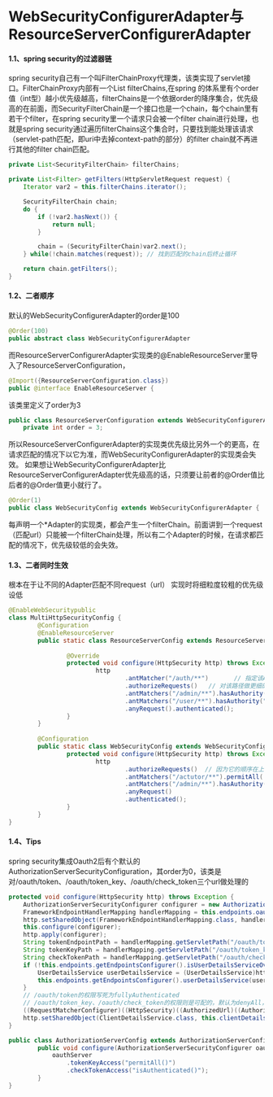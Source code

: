 # WebSecurityConfigurerAdapter与ResourceServerConfigurerAdapter

#### 1.1、spring security的过滤器链 
spring security自己有一个叫FilterChainProxy代理类，该类实现了servlet接口。FilterChainProxy内部有一个List filterChains,在spring 的体系里有个order值（int型）越小优先级越高，filterChains是一个依据order的降序集合，优先级高的在前面，而SecurityFilterChain是一个接口也是一个chain，每个chain里有若干个filter，在spring security里一个请求只会被一个filter chain进行处理，也就是spring security通过遍历filterChains这个集合时，只要找到能处理该请求（servlet-path匹配，即uri中去掉context-path的部分）的filter chain就不再进行其他的filter chain匹配。

```java
private List<SecurityFilterChain> filterChains;

private List<Filter> getFilters(HttpServletRequest request) {
    Iterator var2 = this.filterChains.iterator();

    SecurityFilterChain chain;
    do {
        if (!var2.hasNext()) {
            return null;
        }

        chain = (SecurityFilterChain)var2.next();
    } while(!chain.matches(request)); // 找到匹配的chain后终止循环

    return chain.getFilters(); 
}
```

#### 1.2、二者顺序 
默认的WebSecurityConfigurerAdapter的order是100 

```java
@Order(100)
public abstract class WebSecurityConfigurerAdapter
```

而ResourceServerConfigurerAdapter实现类的@EnableResourceServer里导入了ResourceServerConfiguration，
```java
@Import({ResourceServerConfiguration.class})
public @interface EnableResourceServer {
```

该类里定义了order为3 
```java
public class ResourceServerConfiguration extends WebSecurityConfigurerAdapter implements Ordered {
    private int order = 3; 
```
所以ResourceServerConfigurerAdapter的实现类优先级比另外一个的更高，在请求匹配的情况下以它为准，而WebSecurityConfigurerAdapter的实现类会失效。 如果想让WebSecurityConfigurerAdapter比ResourceServerConfigurerAdapter优先级高的话，只须要让前者的@Order值比后者的@Order值更小就行了。
```java
@Order(1)
public class WebSecurityConfig extends WebSecurityConfigurerAdapter {
```

每声明一个\*Adapter的实现类，都会产生一个filterChain。前面讲到一个request（匹配url）只能被一个filterChain处理，所以有二个Adapter的时候，在请求都匹配的情况下，优先级较低的会失效。

#### 1.3、二者同时生效 
根本在于让不同的Adapter匹配不同request（url） 实现时将细粒度较粗的优先级设低 

```java
@EnableWebSecuritypublic 
class MultiHttpSecurityConfig {
        @Configuration
        @EnableResourceServer                                                   
        public static class ResourceServerConfig extends ResourceServerConfigurerAdapter {
 
                @Override
                protected void configure(HttpSecurity http) throws Exception {
                        http
                                .antMatcher("/auth/**")       // 指定该Adapter只处理/auth/**的请求
                                .authorizeRequests()   // 对该路径做更细的权限控制
                                .antMatchers("/admin/**").hasAuthority("ROLE_ADMIN")
                                .antMatchers("/user/**").hasAuthority("ROLE_USER")
                                .anyRequest().authenticated();
                }
        }
 
        @Configuration
        public static class WebSecurityConfig extends WebSecurityConfigurerAdapter {
                protected void configure(HttpSecurity http) throws Exception {
                        http
                                .authorizeRequests()  // 因为它的顺序在上面的Adapter之后，所以实际是对/auth/**外的所有请求做权限的控制
                                .antMatchers("/actutor/**").permitAll(
                                .antMatchers("/admin/**").hasAuthority("ROLE_ADMIN")
                                .anyRequest()
                                .authenticated();
                }
        }   
}
```

#### 1.4、Tips 
spring security集成Oauth2后有个默认的AuthorizationServerSecurityConfiguration，其order为0，该类是对/oauth/token、/oauth/token\_key、/oauth/check\_token三个url做处理的 
```java
protected void configure(HttpSecurity http) throws Exception {
    AuthorizationServerSecurityConfigurer configurer = new AuthorizationServerSecurityConfigurer();
    FrameworkEndpointHandlerMapping handlerMapping = this.endpoints.oauth2EndpointHandlerMapping();
    http.setSharedObject(FrameworkEndpointHandlerMapping.class, handlerMapping);
    this.configure(configurer);
    http.apply(configurer);
    String tokenEndpointPath = handlerMapping.getServletPath("/oauth/token");
    String tokenKeyPath = handlerMapping.getServletPath("/oauth/token_key");
    String checkTokenPath = handlerMapping.getServletPath("/oauth/check_token");
    if (!this.endpoints.getEndpointsConfigurer().isUserDetailsServiceOverride()) {
        UserDetailsService userDetailsService = (UserDetailsService)http.getSharedObject(UserDetailsService.class);
        this.endpoints.getEndpointsConfigurer().userDetailsService(userDetailsService);
    }
    // /oauth/token的权限写死为fullyAuthenticated
    // /oauth/token_key、/oauth/check_token的权限则是可配的，默认为denyAll，可在实现AuthorizationServerConfigurerAdapter的配置类中修改
    ((RequestMatcherConfigurer)((HttpSecurity)((AuthorizedUrl)((AuthorizedUrl)((AuthorizedUrl)http.authorizeRequests().antMatchers(new String[]{tokenEndpointPath})).fullyAuthenticated().antMatchers(new String[]{tokenKeyPath})).access(configurer.getTokenKeyAccess()).antMatchers(new String[]{checkTokenPath})).access(configurer.getCheckTokenAccess()).and()).requestMatchers().antMatchers(new String[]{tokenEndpointPath, tokenKeyPath, checkTokenPath})).and().sessionManagement().sessionCreationPolicy(SessionCreationPolicy.NEVER);
    http.setSharedObject(ClientDetailsService.class, this.clientDetailsService);
}

public class AuthorizationServerConfig extends AuthorizationServerConfigurerAdapter {
        public void configure(AuthorizationServerSecurityConfigurer oauthServer) throws Exception {
            oauthServer
                .tokenKeyAccess("permitAll()")
                .checkTokenAccess("isAuthenticated()");
        }
}
```


